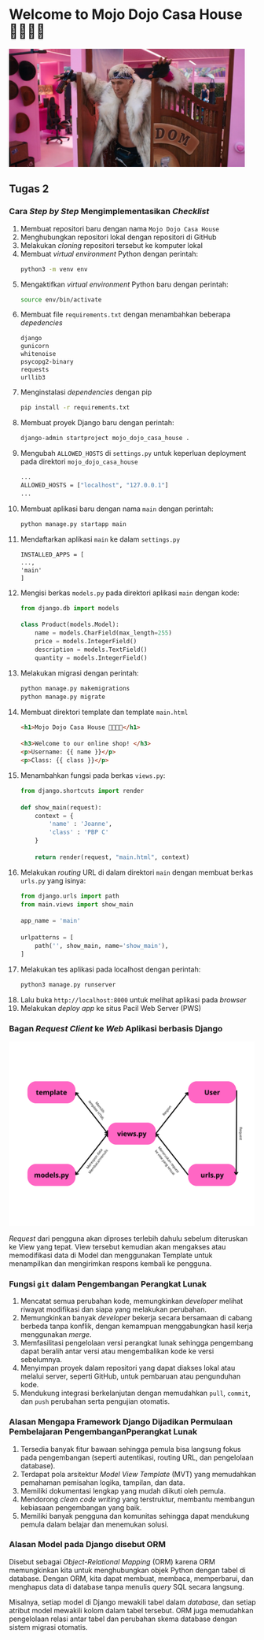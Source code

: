 # Welcome to Mojo Dojo Casa House 🕺🏻💃🏻
<img src="static/CasaHouse.png" width="480" height="240">

## Tugas 2
### Cara _Step by Step_ Mengimplementasikan _Checklist_ 
1. Membuat repositori baru dengan nama ```Mojo Dojo Casa House```
2. Menghubungkan repositori lokal dengan repositori di GitHub
3. Melakukan _cloning_ repositori tersebut ke komputer lokal
4. Membuat _virtual environment_ Python dengan perintah:
    ```bash
    python3 -m venv env
    ```
5. Mengaktifkan _virtual environment_ Python baru dengan perintah:
    ```bash
    source env/bin/activate
    ```
6. Membuat file ```requirements.txt``` dengan menambahkan beberapa _depedencies_
    ```
    django
    gunicorn
    whitenoise
    psycopg2-binary
    requests
    urllib3
    ```
7. Menginstalasi _dependencies_ dengan pip
    ```bash
    pip install -r requirements.txt
    ```
8. Membuat proyek Django baru dengan perintah:
    ```bash
    django-admin startproject mojo_dojo_casa_house .
    ```
9. Mengubah ```ALLOWED_HOSTS``` di ```settings.py``` untuk keperluan deployment pada direktori ```mojo_dojo_casa_house```
    ```bash
    ...
    ALLOWED_HOSTS = ["localhost", "127.0.0.1"]
    ...
    ```
10. Membuat aplikasi baru dengan nama ```main``` dengan perintah:
    ```python
    python manage.py startapp main
    ```
11. Mendaftarkan aplikasi ```main``` ke dalam ```settings.py```
    ```
    INSTALLED_APPS = [
    ...,
    'main'
    ]
    ```
12. Mengisi berkas ```models.py``` pada direktori aplikasi ```main``` dengan kode:
    ```python
    from django.db import models

    class Product(models.Model):
        name = models.CharField(max_length=255)
        price = models.IntegerField()
        description = models.TextField()
        quantity = models.IntegerField()
    ```
13. Melakukan migrasi dengan perintah:
    ```python
    python manage.py makemigrations
    python manage.py migrate
    ```
14. Membuat direktori template dan template ```main.html``` 
    ```html
    <h1>Mojo Dojo Casa House 🕺🏻💃🏻</h1>

    <h3>Welcome to our online shop! </h3>
    <p>Username: {{ name }}</p>
    <p>Class: {{ class }}</p>
    ```
15. Menambahkan fungsi pada berkas ```views.py```:
    ```python
    from django.shortcuts import render

    def show_main(request):
        context = {
            'name' : 'Joanne',
            'class' : 'PBP C'
        }

        return render(request, "main.html", context)
    ```
16. Melakukan _routing_ URL di dalam direktori ```main``` dengan membuat berkas ```urls.py``` yang isinya:
    ```python
    from django.urls import path
    from main.views import show_main

    app_name = 'main'

    urlpatterns = [
        path('', show_main, name='show_main'),
    ]
    ```
17. Melakukan tes aplikasi pada localhost dengan perintah:
    ```python
    python3 manage.py runserver
    ```
18. Lalu buka ```http://localhost:8000``` untuk melihat aplikasi pada _browser_
19. Melakukan _deploy app_ ke situs Pacil Web Server (PWS)

### Bagan _Request Client_ ke _Web_ Aplikasi berbasis Django
<img src="static/BaganDjango.png" width="500" height="375">

_Request_ dari pengguna akan diproses terlebih dahulu sebelum diteruskan ke View yang tepat. View tersebut kemudian akan mengakses atau memodifikasi data di Model dan menggunakan Template untuk menampilkan dan mengirimkan respons kembali ke pengguna.

### Fungsi ```git``` dalam Pengembangan Perangkat Lunak
1. Mencatat semua perubahan kode, memungkinkan _developer_ melihat riwayat modifikasi dan siapa yang melakukan perubahan.
2. Memungkinkan banyak _developer_ bekerja secara bersamaan di cabang berbeda tanpa konflik, dengan kemampuan menggabungkan hasil kerja menggunakan _merge_.
3. Memfasilitasi pengelolaan versi perangkat lunak sehingga pengembang dapat beralih antar versi atau mengembalikan kode ke versi sebelumnya.
4. Menyimpan proyek dalam repositori yang dapat diakses lokal atau melalui server, seperti GitHub, untuk pembaruan atau pengunduhan kode.
5. Mendukung integrasi berkelanjutan dengan memudahkan ```pull```, ```commit```, dan ```push``` perubahan serta pengujian otomatis.

### Alasan Mengapa Framework Django Dijadikan Permulaan Pembelajaran PengembanganPperangkat Lunak
1. Tersedia banyak fitur bawaan sehingga pemula bisa langsung fokus pada pengembangan (seperti autentikasi, routing URL, dan pengelolaan database).
2. Terdapat pola arsitektur _Model View Template_ (MVT) yang memudahkan pemahaman pemisahan logika, tampilan, dan data.
3. Memiliki dokumentasi lengkap yang mudah diikuti oleh pemula.
4. Mendorong _clean code writing_ yang terstruktur, membantu membangun kebiasaan pengembangan yang baik.
5. Memiliki banyak pengguna dan komunitas sehingga dapat mendukung pemula dalam belajar dan menemukan solusi.

### Alasan Model pada Django disebut ORM
Disebut sebagai _Object-Relational Mapping_ (ORM) karena ORM memungkinkan kita untuk menghubungkan objek Python dengan tabel di database. Dengan ORM, kita dapat membuat, membaca, memperbarui, dan menghapus data di database tanpa menulis _query_ SQL secara langsung. 

Misalnya, setiap model di Django mewakili tabel dalam _database_, dan setiap atribut model mewakili kolom dalam tabel tersebut. ORM juga memudahkan pengelolaan relasi antar tabel dan perubahan skema database dengan sistem migrasi otomatis.